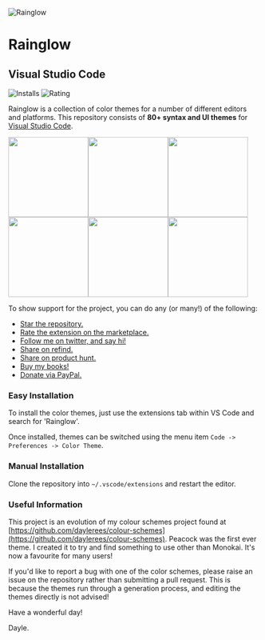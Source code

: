![Rainglow](https://avatars1.githubusercontent.com/u/34078479?s=120)

# Rainglow

## Visual Studio Code

![Installs](https://img.shields.io/vscode-marketplace/d/daylerees.rainglow.svg)
![Rating](https://img.shields.io/vscode-marketplace/r/daylerees.rainglow.svg)

Rainglow is a collection of color themes for a number of different editors and platforms. This repository consists of **80+ syntax and UI themes** for [Visual Studio Code](https://code.visualstudio.com/).

<a href="https://github.com/rainglow/vscode/blob/master/examples/first.png" target="_blank"><img src="https://github.com/rainglow/vscode/blob/master/examples/first.png" width="160" /></a><a href="https://github.com/rainglow/vscode/blob/master/examples/second.png" target="_blank"><img src="https://github.com/rainglow/vscode/blob/master/examples/second.png" width="160" /></a><a href="https://github.com/rainglow/vscode/blob/master/examples/third.png" target="_blank"><img src="https://github.com/rainglow/vscode/blob/master/examples/third.png" width="160" /></a><a href="https://github.com/rainglow/vscode/blob/master/examples/fourth.png" target="_blank"><img src="https://github.com/rainglow/vscode/blob/master/examples/fourth.png" width="160" /></a><a href="https://github.com/rainglow/vscode/blob/master/examples/fifth.png" target="_blank"><img src="https://github.com/rainglow/vscode/blob/master/examples/fifth.png" width="160" /></a><a href="https://github.com/rainglow/vscode/blob/master/examples/sixth.png" target="_blank"><img src="https://github.com/rainglow/vscode/blob/master/examples/sixth.png" width="160" /></a>


To show support for the project, you can do any (or many!) of the following:

- [Star the repository.](https://github.com/rainglow/vscode/stargazers)
- [Rate the extension on the marketplace.](https://marketplace.visualstudio.com/items?itemName=daylerees.rainglow)
- [Follow me on twitter, and say hi!](https://twitter.com/daylerees)
- [Share on refind.](https://refind.com/daylerees?invite=9125a6f6a7)
- [Share on product hunt.](https://www.producthunt.com/)
- [Buy my books!](https://daylerees.com/books/)
- [Donate via PayPal.](https://paypal.me/daylerees)

### Easy Installation

To install the color themes, just use the extensions tab within VS Code and search for 'Rainglow'.

Once installed, themes can be switched using the menu item `Code -> Preferences -> Color Theme`.

### Manual Installation

Clone the repository into `~/.vscode/extensions` and restart the editor.

### Useful Information

This project is an evolution of my colour schemes project found at [https://github.com/daylerees/colour-schemes](https://github.com/daylerees/colour-schemes). Peacock was the first ever theme. I created it to try and find something to use other than Monokai. It's now a favourite for many users!

If you'd like to report a bug with one of the color schemes, please raise an issue on the repository rather than submitting a pull request. This is because the themes run through a generation process, and editing the themes directly is not advised!

Have a wonderful day!

Dayle.